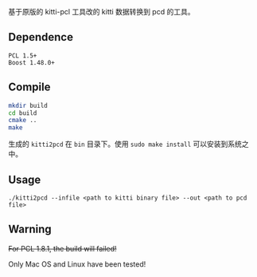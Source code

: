 基于原版的 kitti-pcl 工具改的 kitti 数据转换到 pcd 的工具。


## Dependence

```
PCL 1.5+
Boost 1.48.0+
```

## Compile

```sh
mkdir build
cd build
cmake ..
make
```

生成的 `kitti2pcd` 在 `bin` 目录下。使用 `sudo make install` 可以安装到系统之中。

## Usage

```
./kitti2pcd --infile <path to kitti binary file> --out <path to pcd file>
```

## Warning

<del>For PCL 1.8.1, the build will failed!</del>

Only Mac OS and Linux have been tested!
